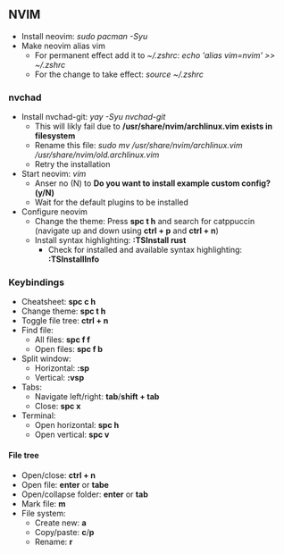 ## NVIM

- Install neovim: *sudo pacman -Syu*
- Make neovim alias vim
    - For permanent effect add it to *~/.zshrc*: *echo 'alias vim=nvim' >> ~/.zshrc*
    - For the change to take effect: *source ~/.zshrc*

### nvchad

- Install nvchad-git: *yay -Syu nvchad-git*
    - This will likly fail due to **/usr/share/nvim/archlinux.vim exists in filesystem**
    - Rename this file: *sudo mv /usr/share/nvim/archlinux.vim /usr/share/nvim/old.archlinux.vim*
    - Retry the installation
- Start neovim: *vim*
    - Anser no (N) to **Do you want to install example custom config? (y/N)**
    - Wait for the default plugins to be installed
- Configure neovim
    - Change the theme: Press **spc t h** and search for catppuccin (navigate up and down using **ctrl + p** and **ctrl + n**)
    - Install syntax highlighting: **:TSInstall rust**
        - Check for installed and available syntax highlighting: **:TSInstallInfo**

### Keybindings

- Cheatsheet: **spc c h**
- Change theme: **spc t h**
- Toggle file tree: **ctrl + n**
- Find file:
    - All files: **spc f f**
    - Open files: **spc f b**
- Split window:
    - Horizontal: **:sp**
    - Vertical: **:vsp**
- Tabs:
    - Navigate left/right: **tab**/**shift + tab**
    - Close: **spc x**
- Terminal:
    - Open horizontal: **spc h**
    - Open vertical: **spc v**

#### File tree

- Open/close: **ctrl + n**
- Open file: **enter** or **tabe**
- Open/collapse folder: **enter** or **tab**
- Mark file: **m**
- File system:
    - Create new: **a**
    - Copy/paste: **c**/**p**
    - Rename: **r**
